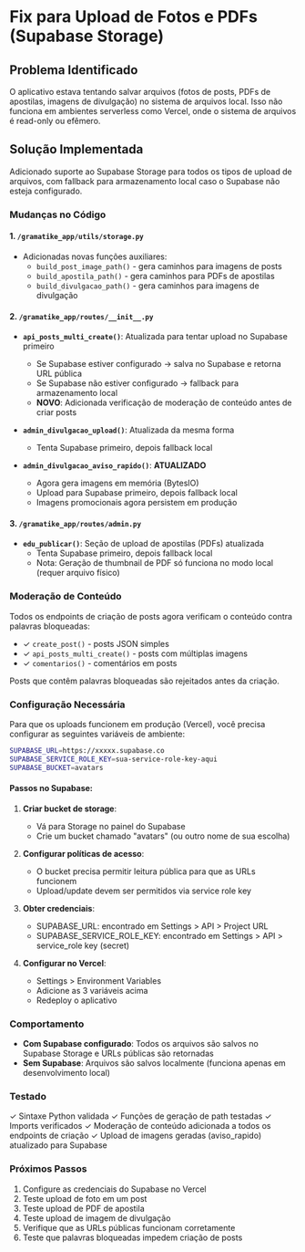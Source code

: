 # Fix para Upload de Fotos e PDFs (Supabase Storage)

## Problema Identificado

O aplicativo estava tentando salvar arquivos (fotos de posts, PDFs de apostilas, imagens de divulgação) no sistema de arquivos local. Isso não funciona em ambientes serverless como Vercel, onde o sistema de arquivos é read-only ou efêmero.

## Solução Implementada

Adicionado suporte ao Supabase Storage para todos os tipos de upload de arquivos, com fallback para armazenamento local caso o Supabase não esteja configurado.

### Mudanças no Código

#### 1. `/gramatike_app/utils/storage.py`
- Adicionadas novas funções auxiliares:
  - `build_post_image_path()` - gera caminhos para imagens de posts
  - `build_apostila_path()` - gera caminhos para PDFs de apostilas
  - `build_divulgacao_path()` - gera caminhos para imagens de divulgação

#### 2. `/gramatike_app/routes/__init__.py`
- **`api_posts_multi_create()`**: Atualizada para tentar upload no Supabase primeiro
  - Se Supabase estiver configurado → salva no Supabase e retorna URL pública
  - Se Supabase não estiver configurado → fallback para armazenamento local
  - **NOVO**: Adicionada verificação de moderação de conteúdo antes de criar posts
  
- **`admin_divulgacao_upload()`**: Atualizada da mesma forma
  - Tenta Supabase primeiro, depois fallback local

- **`admin_divulgacao_aviso_rapido()`**: **ATUALIZADO**
  - Agora gera imagens em memória (BytesIO)
  - Upload para Supabase primeiro, depois fallback local
  - Imagens promocionais agora persistem em produção

#### 3. `/gramatike_app/routes/admin.py`
- **`edu_publicar()`**: Seção de upload de apostilas (PDFs) atualizada
  - Tenta Supabase primeiro, depois fallback local
  - Nota: Geração de thumbnail de PDF só funciona no modo local (requer arquivo físico)

### Moderação de Conteúdo

Todos os endpoints de criação de posts agora verificam o conteúdo contra palavras bloqueadas:
- ✓ `create_post()` - posts JSON simples
- ✓ `api_posts_multi_create()` - posts com múltiplas imagens
- ✓ `comentarios()` - comentários em posts

Posts que contêm palavras bloqueadas são rejeitados antes da criação.

### Configuração Necessária

Para que os uploads funcionem em produção (Vercel), você precisa configurar as seguintes variáveis de ambiente:

```bash
SUPABASE_URL=https://xxxxx.supabase.co
SUPABASE_SERVICE_ROLE_KEY=sua-service-role-key-aqui
SUPABASE_BUCKET=avatars
```

#### Passos no Supabase:

1. **Criar bucket de storage**:
   - Vá para Storage no painel do Supabase
   - Crie um bucket chamado "avatars" (ou outro nome de sua escolha)

2. **Configurar políticas de acesso**:
   - O bucket precisa permitir leitura pública para que as URLs funcionem
   - Upload/update devem ser permitidos via service role key
   
3. **Obter credenciais**:
   - SUPABASE_URL: encontrado em Settings > API > Project URL
   - SUPABASE_SERVICE_ROLE_KEY: encontrado em Settings > API > service_role key (secret)

4. **Configurar no Vercel**:
   - Settings > Environment Variables
   - Adicione as 3 variáveis acima
   - Redeploy o aplicativo

### Comportamento

- **Com Supabase configurado**: Todos os arquivos são salvos no Supabase Storage e URLs públicas são retornadas
- **Sem Supabase**: Arquivos são salvos localmente (funciona apenas em desenvolvimento local)

### Testado

✓ Sintaxe Python validada
✓ Funções de geração de path testadas
✓ Imports verificados
✓ Moderação de conteúdo adicionada a todos os endpoints de criação
✓ Upload de imagens geradas (aviso_rapido) atualizado para Supabase

### Próximos Passos

1. Configure as credenciais do Supabase no Vercel
2. Teste upload de foto em um post
3. Teste upload de PDF de apostila
4. Teste upload de imagem de divulgação
5. Verifique que as URLs públicas funcionam corretamente
6. Teste que palavras bloqueadas impedem criação de posts
